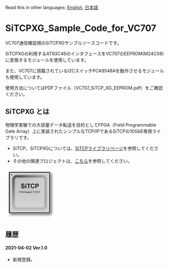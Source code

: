 Read this in other languages: [English](README.md), [日本語](README.ja.md)

# SiTCPXG_Sample_Code_for_VC707

VC707通信確認用のSiTCPXGサンプルソースコードです。

SiTCPXGの利用するAT93C46のインタフェースをVC707のEEPROM(M24C08)に変換するモジュールを使用しています。

また、VC707に搭載されているI2CスイッチPCA9548Aを動作させるモジュールも使用しています。

使用方法についてはPDFファイル（VC707_SiTCP_XG_EEPROM.pdf）をご確認ください。


## SiTCPXG とは

物理学実験での大容量データ転送を目的としてFPGA（Field Programmable Gate Array）上に実装されたシンプルなTCP/IPであるSiTCPの10GbE専用ライブラリです。

* SiTCP、SiTCPXGについては、[SiTCPライブラリページ](https://www.bbtech.co.jp/products/sitcp-library/)を参照してください。
* その他の関連プロジェクトは、[こちら](https://github.com/BeeBeansTechnologies)を参照してください。

![SiTCP](sitcp.png)


## 履歴

#### 2021-04-02 Ver.1.0

* 新規登録。

